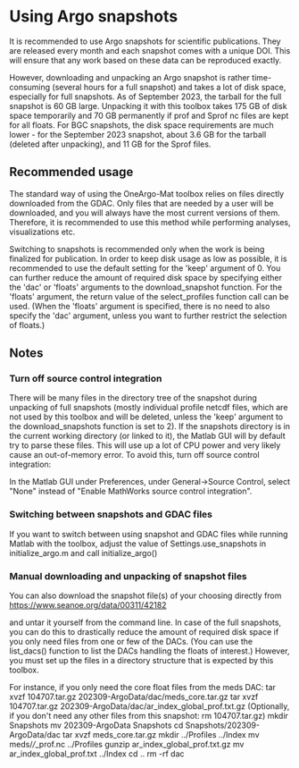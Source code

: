 # Using Argo snapshots

It is recommended to use Argo snapshots for scientific publications. They are released every month and each snapshot comes with a unique DOI. This will ensure that any work based on these data can be reproduced exactly.

However, downloading and unpacking an Argo snapshot is rather time-consuming (several hours for a full snapshot) and takes a lot of disk space, especially for full snapshots. As of September 2023, the tarball for the full snapshot is 60 GB large. Unpacking it with this toolbox takes 175 GB of disk space temporarily and 70 GB permanently if prof and Sprof nc files are kept for all floats. For BGC snapshots, the disk space requirements are much lower - for the September 2023 snapshot, about 3.6 GB for the tarball (deleted after unpacking), and 11 GB for the Sprof files.

## Recommended usage

The standard way of using the OneArgo-Mat toolbox relies on files directly downloaded from the GDAC. Only files that are needed by a user will be downloaded, and you will always have the most current versions of them. Therefore, it is recommended to use this method while performing analyses, visualizations etc.

Switching to snapshots is recommended only when the work is being finalized for publication. In order to keep disk usage as low as possible, it is recommended to use the default setting for the 'keep' argument of 0. You can further reduce the amount of required disk space by specifying either the 'dac' or 'floats' arguments to the download_snapshot function. For the 'floats' argument, the return value of the select_profiles function call can be used. (When the 'floats' argument is specified, there is no need to also specify the 'dac' argument, unless you want to further restrict the selection of floats.)

## Notes

### Turn off source control integration

There will be many files in the directory tree of the snapshot during unpacking of full snapshots (mostly individual profile netcdf files, which are not used by this toolbox and will be deleted, unless the 'keep' argument to the download_snapshots function is set to 2). If the snapshots directory is in the current working directory (or linked to it), the Matlab GUI will by default try to parse these files. This will use up a lot of CPU power and very likely cause an out-of-memory error. To avoid this, turn off source control integration:

In the Matlab GUI under Preferences, under General->Source Control, select "None" instead of "Enable MathWorks source control integration".

### Switching between snapshots and GDAC files

If you want to switch between using snapshot and GDAC files while running Matlab with the toolbox, adjust the value of Settings.use_snapshots in initialize_argo.m and call initialize_argo()

### Manual downloading and unpacking of snapshot files

You can also download the snapshot file(s) of your choosing directly from
https://www.seanoe.org/data/00311/42182

and untar it yourself from the command line. In case of the full snapshots, you can do this to drastically reduce the amount of required disk space if you only need files from one or few of the DACs. (You can use the list_dacs() function to list the DACs handling the floats of interest.)
However, you must set up the files in a directory structure that is expected by this toolbox.

For instance, if you only need the core float files from the meds DAC:
tar xvzf 104707.tar.gz 202309-ArgoData/dac/meds_core.tar.gz
tar xvzf 104707.tar.gz 202309-ArgoData/dac/ar_index_global_prof.txt.gz
(Optionally, if you don't need any other files from this snapshot: rm 104707.tar.gz)
mkdir Snapshots
mv 202309-ArgoData Snapshots
cd Snapshots/202309-ArgoData/dac
tar xvzf meds_core.tar.gz
mkdir ../Profiles ../Index
mv meds/*/*_prof.nc ../Profiles
gunzip ar_index_global_prof.txt.gz
mv ar_index_global_prof.txt ../Index
cd ..
rm -rf dac





